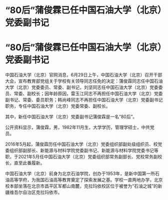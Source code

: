 # “80后”蒲俊霖已任中国石油大学（北京）党委副书记

# “80后”蒲俊霖已任中国石油大学（北京）党委副书记

中国石油大学（北京）官网消息，6月29日上午，中国石油大学（北京）召开干部大会，宣布教育部党组关于学校有关领导同志任免的决定：蒲俊霖同志任中国石油大学（北京）党委委员、常委、副书记，刘坚同志任中国石油大学（北京）党委委员、常委、副校长；因年龄原因，雷玉江同志不再担任中国石油大学（北京）党委副书记、常委、委员职务；韩尚峰同志不再担任中国石油大学（北京）党委副书记职务，专任中国石油大学（北京）党委常委、副校长。

其中，新任中国石油大学（北京）党委副书记蒲俊霖是一名“80后”。

公开资料显示，蒲俊霖，男，1982年11月生，大学学历，管理学硕士，中共党员。

2016年5月起，蒲俊霖历任中国石油大学（北京）党委组织部副处级组织员、校党委组织部副部长、新能源与材料学院党委副书记、新能源与材料学院党委书记等职，于2021年5月任中国石油大学（北京）党委组织部常务副部长、党校常务副校长，直至此番履新。

中国石油大学（北京）前身为北京石油学院，创办于1953年，是新中国第一所石油高等学府，为我国石油高等教育奠定了探索发展之基。学校一直两地办学，北京校本部坐落在北京市昌平区军都山南麓，克拉玛依校区位于被誉为“石油之城”的新疆维吾尔自治区克拉玛依市。

